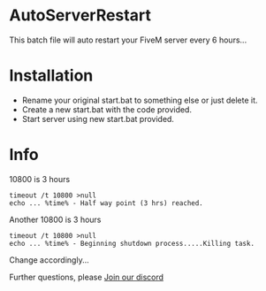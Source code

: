 # AutoServerRestart
This batch file will auto restart your FiveM server every 6 hours...

# Installation
* Rename your original start.bat to something else or just delete it.
* Create a new start.bat with the code provided.
* Start server using new start.bat provided.

# Info
10800 is 3 hours
```
timeout /t 10800 >null
echo ... %time% - Half way point (3 hrs) reached.
```
Another 10800 is 3 hours

```
timeout /t 10800 >null
echo ... %time% - Beginning shutdown process.....Killing task.
```
Change accordingly...

Further questions, please [Join our discord](https://discord.gg/v4gK64S)
